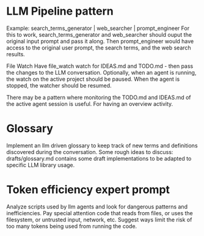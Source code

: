 LLM Pipeline pattern
=================
Example: search_terms_generator | web_searcher | prompt_engineer
For this to work, search_terms_generator and web_searcher should ouput the original input prompt and pass it along.
Then prompt_engineer would have access to the original user prompt, the search terms, and the web search results.


File Watch
Have file_watch watch for IDEAS.md and TODO.md - then pass the changes to the LLM conversation.
Optionally, when an agent is running, the watch on the active project should be paused.
When the agent is stopped, the watcher should be resumed.

There may be a pattern where monitoring the TODO.md and IDEAS.md of the active agent session is useful. For having an overview activity.


# Glossary
Implement an llm driven glossary to keep track of new terms and definitions discovered during the conversation.
Some rough ideas to discuss:
drafts/glossary.md contains some draft implementations to be adapted to specific LLM library usage.


# Token efficiency expert prompt
Analyze scripts used by llm agents and look for dangerous patterns and inefficiencies.
Pay special attention code that reads from files, or uses the filesystem, or untrusted input, network, etc. Suggest ways limit the risk of too many tokens being used from running the code.